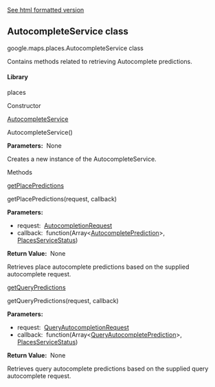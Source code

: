 [See html formatted version](https://huasofoundries.github.io/google-maps-documentation/AutocompleteService.html)


AutocompleteService class
-------------------------

google.maps.places.AutocompleteService class

Contains methods related to retrieving Autocomplete predictions.

#### Library

places

Constructor

[AutocompleteService](#AutocompleteService.constructor)

AutocompleteService()

**Parameters:**  None

Creates a new instance of the AutocompleteService.

Methods

[getPlacePredictions](#AutocompleteService.getPlacePredictions)

getPlacePredictions(request, callback)

**Parameters:** 

*   request:  [AutocompletionRequest](AutocompletionRequest.md)
*   callback:  function(Array<[AutocompletePrediction](AutocompletePrediction.md)\>, [PlacesServiceStatus](PlacesServiceStatus.md))

**Return Value:**  None

Retrieves place autocomplete predictions based on the supplied autocomplete request.

[getQueryPredictions](#AutocompleteService.getQueryPredictions)

getQueryPredictions(request, callback)

**Parameters:** 

*   request:  [QueryAutocompletionRequest](QueryAutocompletionRequest.md)
*   callback:  function(Array<[QueryAutocompletePrediction](QueryAutocompletePrediction.md)\>, [PlacesServiceStatus](PlacesServiceStatus.md))

**Return Value:**  None

Retrieves query autocomplete predictions based on the supplied query autocomplete request.
